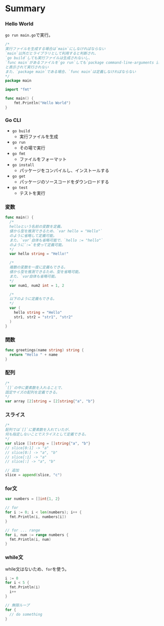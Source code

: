 # Summary

### Hello World

`go run main.go`で実行。

```go
/*
実行ファイルを生成する場合は`main`にしなければならない
`main`以外だとライブラリとして利用すると判断され、
`go build`しても実行ファイルは生成されないし、
`func main`があるファイルを`go run`しても`package command-line-arguments is not a main package`
と表示されて実行されない
また、`package main`である場合、`func main`は定義しなければならない
*/
package main

import "fmt"

func main() {
    fmt.Println("Hello World")
}
```

### Go CLI

- `go build`
  - 実行ファイルを生成
- `go run`
  - その場で実行
- `go fmt`
  - ファイルをフォーマット
- `go install`
  - パッケージをコンパイルし、インストールする
- `go get`
  - パッケージのソースコードをダウンロードする
- `go test`
  - テストを実行

### 変数

```go
func main() {
  /*
  helloという名前の変数を定義。
  値から型を推測できるため、`var hello = "Hello"`
  のように省略して定義可能。
  また、`var`自体も省略可能で、`hello := "hello"`
  のように`:=`を使って定義可能。
  */
  var hello string = "Hello!"

  /*
  複数の変数を一度に定義もできる。
  値から型を推測できるため、型を省略可能。
  また、`var自体も省略可能。
  */
  var num1, num2 int = 1, 2

  /*
  以下のように定義もできる。
  */
  var (
    hello string = "Hello"
    str1, str2 = "str1", "str2"
  )
}
```

### 関数

```go
func greetings(name string) string {
  return "Hello " + name
}
```

### 配列

```go
/*
`[]`の中に要素数を入れることで、
固定サイズの配列を定義できる。
*/
var array [2]string = [2]string{"a", "b"}
```

### スライス

```go
/*
配列では`[]`に要素数を入れていたが、
何も指定しないことでスライスとして定義できる。
*/
var slice []string = []string{"a", "b"}
// slice[0:1] -> "a"
// slice[0:] -> "a", "b"
// slice[:1] -> "a"
// slice[:] -> "a", "b"

// 追加
slice = append(slice, "c")
```

### for文

```go
var numbers = []int{1, 2}

// for
for i := 0; i < len(numbers); i++ {
  fmt.Println(i, numbers[i])
}

// for ... range
for i, num := range numbers {
  fmt.Println(i, num)
}
```

### while文

while文はないため、`for`を使う。

```go
i := 0
for i < 5 {
  fmt.Println(i)
  i++
}

// 無限ループ
for {
  // do something
}
```
